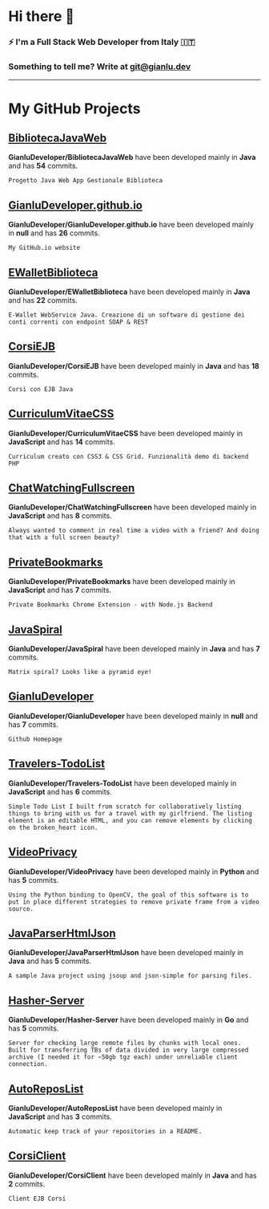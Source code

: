 # Hi there 👋

### ⚡ I'm a Full Stack Web Developer from Italy 🇮🇹

### Something to tell me? Write at <git@gianlu.dev>
---
# My GitHub Projects
## [BibliotecaJavaWeb](https://github.com/GianluDeveloper/BibliotecaJavaWeb)

**GianluDeveloper/BibliotecaJavaWeb** have been developed mainly in **Java** and has **54** commits.

``` Progetto Java Web App Gestionale Biblioteca ```


## [GianluDeveloper.github.io](https://github.com/GianluDeveloper/GianluDeveloper.github.io)

**GianluDeveloper/GianluDeveloper.github.io** have been developed mainly in **null** and has **26** commits.

``` My GitHub.io website ```


## [EWalletBiblioteca](https://github.com/GianluDeveloper/EWalletBiblioteca)

**GianluDeveloper/EWalletBiblioteca** have been developed mainly in **Java** and has **22** commits.

``` E-Wallet WebService Java. Creazione di un software di gestione dei conti correnti con endpoint SOAP & REST ```


## [CorsiEJB](https://github.com/GianluDeveloper/CorsiEJB)

**GianluDeveloper/CorsiEJB** have been developed mainly in **Java** and has **18** commits.

``` Corsi con EJB Java ```


## [CurriculumVitaeCSS](https://github.com/GianluDeveloper/CurriculumVitaeCSS)

**GianluDeveloper/CurriculumVitaeCSS** have been developed mainly in **JavaScript** and has **14** commits.

``` Curriculum creato con CSS3 & CSS Grid. Funzionalità demo di backend PHP ```


## [ChatWatchingFullscreen](https://github.com/GianluDeveloper/ChatWatchingFullscreen)

**GianluDeveloper/ChatWatchingFullscreen** have been developed mainly in **JavaScript** and has **8** commits.

``` Always wanted to comment in real time a video with a friend? And doing that with a full screen beauty? ```


## [PrivateBookmarks](https://github.com/GianluDeveloper/PrivateBookmarks)

**GianluDeveloper/PrivateBookmarks** have been developed mainly in **JavaScript** and has **7** commits.

``` Private Bookmarks Chrome Extension - with Node.js Backend ```


## [JavaSpiral](https://github.com/GianluDeveloper/JavaSpiral)

**GianluDeveloper/JavaSpiral** have been developed mainly in **Java** and has **7** commits.

``` Matrix spiral? Looks like a pyramid eye! ```


## [GianluDeveloper](https://github.com/GianluDeveloper/GianluDeveloper)

**GianluDeveloper/GianluDeveloper** have been developed mainly in **null** and has **7** commits.

``` Github Homepage ```


## [Travelers-TodoList](https://github.com/GianluDeveloper/Travelers-TodoList)

**GianluDeveloper/Travelers-TodoList** have been developed mainly in **JavaScript** and has **6** commits.

``` Simple Todo List I built from scratch for collaboratively listing things to bring with us for a travel with my girlfriend. The listing element is an editable HTML, and you can remove elements by clicking on the broken_heart icon. ```


## [VideoPrivacy](https://github.com/GianluDeveloper/VideoPrivacy)

**GianluDeveloper/VideoPrivacy** have been developed mainly in **Python** and has **5** commits.

``` Using the Python binding to OpenCV, the goal of this software is to put in place different strategies to remove private frame from a video source. ```


## [JavaParserHtmlJson](https://github.com/GianluDeveloper/JavaParserHtmlJson)

**GianluDeveloper/JavaParserHtmlJson** have been developed mainly in **Java** and has **5** commits.

``` A sample Java project using jsoup and json-simple for parsing files. ```


## [Hasher-Server](https://github.com/GianluDeveloper/Hasher-Server)

**GianluDeveloper/Hasher-Server** have been developed mainly in **Go** and has **5** commits.

``` Server for checking large remote files by chunks with local ones. Built for transferring TBs of data divided in very large compressed archive (I needed it for ~50gb tgz each) under unreliable client connection. ```


## [AutoReposList](https://github.com/GianluDeveloper/AutoReposList)

**GianluDeveloper/AutoReposList** have been developed mainly in **JavaScript** and has **3** commits.

``` Automatic keep track of your repositories in a README. ```


## [CorsiClient](https://github.com/GianluDeveloper/CorsiClient)

**GianluDeveloper/CorsiClient** have been developed mainly in **Java** and has **2** commits.

``` Client EJB Corsi ```

